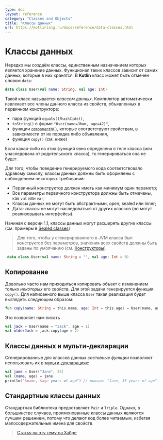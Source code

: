 ```yaml
---
type: doc
layout: reference
category: "Classes and Objects"
title: "Классы данных"
url: https://kotlinlang.ru/docs/reference/data-classes.html
---
```


<!--# Data Classes-->
# Классы данных

<!--We frequently create classes that do nothing but hold data. In such classes some functionality is often mechanically
derivable from the data they hold. In Kotlin a class can be marked as `data`:-->
Нередко мы создаём классы, единственным назначением которых является хранение данных. Функционал таких классов зависит от самих данных, которые в них хранятся. В <b>Kotlin</b> класс может быть отмечен словом `data`:

``` kotlin
data class User(val name: String, val age: Int)
```

<!--This is called a _data class_. The compiler automatically derives the following members from all properties declared in
the primary constructor:-->
Такой класс называется _классом данных_. Компилятор автоматически извлекает все члены данного класса из свойств, объявленных в первичном конструкторе:

  * пара функций `equals()`/`hashCide()`,
  * `toString()` в форме `"User(name=Jhon, age=42)"`,
  * функции [`componentN()`](https://kotlinlang.org/docs/reference/multi-declarations.html), которые соответствуют свойствам, в зависимости от их порядка либо объявления,
  * функция `copy()` (см. ниже)

<!--If any of these functions is explicitly defined in the class body or inherited from the base types, it will not be generated.-->
Если какая-либо из этих функций явно определена в теле класса (или унаследована от родительского класса), то генерироваться она не будет.

<!--To ensure consistency and meaningful behavior of the generated code, data classes have to fulfil the following requirements:-->
Для того, чтобы поведение генерируемого кода соответствовало здравому смыслу, классы данных должны быть оформлены с соблюдением некоторых требований:

  * Первичный конструктор должен иметь как минимум один параметр;
  * Все параметры первичного конструктора должны быть отмечены, как `val` или `var`;
  * Классы данных не могут быть абстрактными, open, sealed или inner;
  * Дата-классы не могут наследоваться от других классов (но могут реализовывать интерфейсы).
  
<!-- Since 1.1, data classes may extend other classes (see Sealed classes for examples). -->
Начиная с версии 1.1, классы данных могут расширять другие классы (см. примеры в [Sealed classes](/docs/reference/sealed-classes.html#sealed-classes-and-data-classes))

> Для того, чтобы у сгенерированного в JVM класса был конструктор без параметров, значения всех свойств должны быть заданы по умолчанию
> (см. [Конструкторы](/docs/reference/classes.html#constructors))
``` kotlin
 data class User(val name: String = "", val age: Int = 0)
 ```

<!--## Copying-->
## Копирование

<!--It's often the case that we need to copy an object altering _some_ of its properties, but keeping the rest unchanged.
This is what `copy()` function is generated for. For the `User` class above, its implementation would be as follows:-->
Довольно часто нам приходиться копировать объект с изменением только _некоторых_ его свойств. Для этой задачи генерируется функция `copy()`. Для написанного выше класса `User` такая реализация будет выглядеть следующим образом:

``` kotlin
fun copy(name: String = this.name, age: Int = this.age) = User(name, age)
```

<!--This allows us to write-->
Это позволяет нам писать

``` kotlin
val jack = User(name = "Jack", age = 1)
val olderJack = jack.copy(age = 2)
```

<!--## Data Classes and Destructuring Declarations-->
## Классы данных и мульти-декларации

<!--_Component functions_ generated for data classes enable their use in [destructuring declarations](multi-declarations.html):-->
Сгенерированные для классов данных _составные функции_ позволяют использовать их в [мульти-декларациях](https://kotlinlang.org/docs/reference/multi-declarations.html):

``` kotlin
val jane = User("Jane", 35)
val (name, age) = jane
println("$name, $age years of age") // выводит "Jane, 35 years of age"
```

<!--## Standard Data Classes-->
## Стандартные классы данных

<!--The standard library provides `Pair` and `Triple`. In most cases, though, named data classes are a better design choice,
because they make the code more readable by providing meaningful names for properties.-->
Стандартная библиотека предоставляет `Pair` и `Triple`. Однако, в большинстве случаев, проименованные классы данных являются лучшим решением, потому что делают код более читаемым, избегая малосодержательные имена для свойств.

> [Статья на эту тему на Хабре](https://habrahabr.ru/company/JetBrains/blog/152126/)
